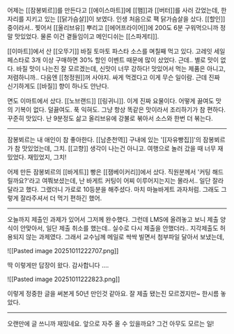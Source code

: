 어제는 [[잠봉뵈르]]를 만든다고 [[에이스마트]]에 [[햄]]과 [[버터]]를 사러 갔었는데, 한 자리를 지키고 있는 [[닭가슴살]]이 보였다. 인생 처음으로 팩 닭가슴살을 샀다. [[할인]]중이라서.. 찢어서 [[올리브유]] 뿌리고 [[에어프라이어]]에 200도 6분 구워먹으니까 정말 맛있었다. 물론 이건 곁들임이고 메인디쉬는 [[스파게티]]. 

[[이마트]]에서 산 [[오뚜기]] 바질 토마토 파스타 소스를 며칠째 먹고 있다. 고레잇 세일 페스타로 3개 이상 구매하면 30% 할인 이벤트 때문에 많이 샀었다. 근데.. 별로 맛이 없다. 바질 맛이 나는진 잘 모르겠는데, 신맛이 너무 강하다! 맛있어서 먹는 제품은 아니고, 저렴하니까.. 다음엔 [[청정원]]꺼 사야지. 싸게 먹겠다고 이게 무슨 일이람. 근데 진짜 신기하게도 [[바질]] 향이 하나도 안난다.

면도 이마트에서 샀다. [[노브랜드]] [[링귀니]]. 이게 진짜 요물이다. 어떻게 끓여도 맛의 기복이 없다. 덜끓여도. 푹 익혀도. 그냥 항상 똑같은 맛이라서 조리하기가 참 편하다. 꾸준히 맛있다. 난 9분정도 삶고 올리브유에 강불로 볶아서 소스와 한번 더 볶는다.

---

잠봉뵈르는 내 애인이 참 좋아한다.
[[남춘천역]] 구내에 있는 '[[자유빵집]]'의 잠봉뵈르가 참 맛있었는데, 그치.
[[고향]] 생각이 나는건 아니고. 여행으로 놀러 갔을 때 너무 재밌었다.
재밌었지, 그치!

어제 만든 잠봉뵈르의 [[바게트]] 빵은 [[잼베이커리]]에서 샀다. 직원분께서 '커팅 해드릴까요?'라고 여쭤보셨는데, 난 바게트 커팅이 어찌 이루어지는지는 몰라서.. 일단 잘라달라고 했다. 그랬더니 가로로 10등분을 해주셨다. 마치 마늘바게트 과자처럼. 그래도 그렇게 잘라주셔서 더 먹기 편하긴 했어.

---

오늘까지 제출인 과제가 있어서 그저께 완수했다. 그런데 LMS에 올려놓고 보니 제출 양식이 안맞아서, 일단 제출 취소를 했는데.. 실수로 다시 제출을 안했더라.. 지각제출도 허용되지 않는 과제였다. 그래서 교수님께 메일로 싹싹 빌면서 첨부파일 달아서 보냈는데,

![[Pasted image 20251011222707.png]]

딱 이렇게만 답장이 왔다.
감사합니다 ....

![[Pasted image 20251011222823.png]]

이렇게 정중한 글을 써본게 50년 만인것 같아요. 잘 제출 됐는진 모르겠지만~ 한시름 놓았다.

---

오랜만에 글 쓰니까 재밌네요. 앞으로 자주 올 수 있을까요? 그건 아무도 모르는 일!